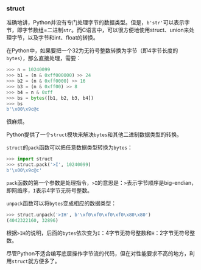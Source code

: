 ### struct

准确地讲，Python并没有专门处理字节的数据类型。但是，`b'str'`可以表示字节，即字节数组=二进制`str`。而C语言中，可以很方便地使用struct、union来处理字节，以及字节和int、float的转换。

在Python中，如果要把一个32为无符号整数转换为字节（即4字节长度的`bytes`），那么直接处理，需要：

```python
>>> n = 10240099
>>> b1 = (n & 0xff000000) >> 24
>>> b2 = (n & 0xff0000) >> 16
>>> b3 = (n & 0xff00) >> 8
>>> b4 = n & 0xff
>>> bs = bytes([b1, b2, b3, b4])
>>> bs
b'\x00\x9c@c
```

很麻烦。

Python提供了一个`struct`模块来解决`bytes`和其他二进制数据类型的转换。

`struct`的`pack`函数可以把任意数据类型转换为`bytes`：

```python
>>> import struct
>>> struct.pack('>I', 10240099)
b'\x00\x9c@c'
```

`pack`函数的第一个参数是处理指令，`>I`的意思是：`>`表示字节顺序是big-endian，即网络序，`I`表示4字节无符号整数。

`unpack`函数可以将`bytes`变成相应的数据类型：

```python
>>> struct.unpack('>IH', b'\xf0\xf0\xf0\xf0\x80\x80')
(4042322160, 32896)
```

根据`>IH`的说明，后面的`bytes`依次变为`I`：4字节无符号整数和`H`：2字节无符号整数。

尽管Python不适合编写底层操作字节流的代码，但在对性能要求不高的地方，利用`struct`就方便多了。